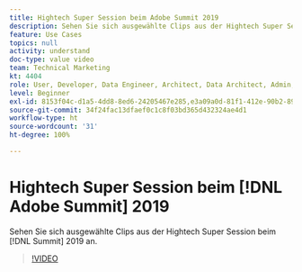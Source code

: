 ```yaml
---
title: Hightech Super Session beim Adobe Summit 2019
description: Sehen Sie sich ausgewählte Clips aus der Hightech Super Session beim Summit 2019 an
feature: Use Cases
topics: null
activity: understand
doc-type: value video
team: Technical Marketing
kt: 4404
role: User, Developer, Data Engineer, Architect, Data Architect, Admin, Leader
level: Beginner
exl-id: 8153f04c-d1a5-4dd8-8ed6-24205467e285,e3a09a0d-81f1-412e-90b2-89161f8dd9e3
source-git-commit: 34f24fac13dfaef0c1c8f03bd365d432324ae4d1
workflow-type: ht
source-wordcount: '31'
ht-degree: 100%

---
```


# Hightech Super Session beim [!DNL Adobe Summit] 2019

Sehen Sie sich ausgewählte Clips aus der Hightech Super Session beim [!DNL Summit] 2019 an.

>[!VIDEO](https://video.tv.adobe.com/v/30548/?quality=12)
